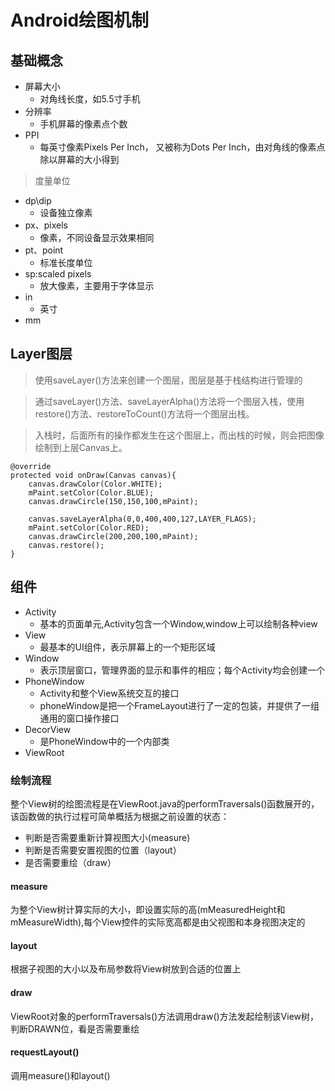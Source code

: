 # Android绘图机制 #
## 基础概念 ##
- 屏幕大小
	- 对角线长度，如5.5寸手机
- 分辨率
	- 手机屏幕的像素点个数
- PPI
	- 每英寸像素Pixels Per Inch， 又被称为Dots Per Inch，由对角线的像素点除以屏幕的大小得到

>度量单位
>
- dp\dip
	- 设备独立像素
- px、pixels
	- 像素，不同设备显示效果相同
- pt、point
	- 标准长度单位
- sp:scaled pixels
	- 放大像素，主要用于字体显示
- in
	- 英寸
- mm

## Layer图层 ##
>使用saveLayer()方法来创建一个图层，图层是基于栈结构进行管理的

>通过saveLayer()方法、saveLayerAlpha()方法将一个图层入栈，使用restore()方法、restoreToCount()方法将一个图层出栈。

>入栈时，后面所有的操作都发生在这个图层上，而出栈的时候，则会把图像绘制到上层Canvas上。

    @override
	protected void onDraw(Canvas canvas){
		canvas.drawColor(Color.WHITE);
		mPaint.setColor(Color.BLUE);
		canvas.drawCircle(150,150,100,mPaint);

		canvas.saveLayerAlpha(0,0,400,400,127,LAYER_FLAGS);
		mPaint.setColor(Color.RED);
		canvas.drawCircle(200,200,100,mPaint);
		canvas.restore();
	}

## 组件 ##
- Activity
	- 基本的页面单元,Activity包含一个Window,window上可以绘制各种view
- View
	- 最基本的UI组件，表示屏幕上的一个矩形区域
- Window
	- 表示顶层窗口，管理界面的显示和事件的相应；每个Activity均会创建一个
- PhoneWindow
	- Activity和整个View系统交互的接口
	- phoneWindow是把一个FrameLayout进行了一定的包装，并提供了一组通用的窗口操作接口
- DecorView
	- 是PhoneWindow中的一个内部类
- ViewRoot

### 绘制流程 ###
整个View树的绘图流程是在ViewRoot.java的performTraversals()函数展开的，该函数做的执行过程可简单概括为根据之前设置的状态：


- 判断是否需要重新计算视图大小(measure)
- 判断是否需要安置视图的位置（layout）
- 是否需要重绘（draw）

#### measure ####
为整个View树计算实际的大小，即设置实际的高(mMeasuredHeight和mMeasureWidth),每个View控件的实际宽高都是由父视图和本身视图决定的
#### layout ####
根据子视图的大小以及布局参数将View树放到合适的位置上
#### draw ####
ViewRoot对象的performTraversals()方法调用draw()方法发起绘制该View树，判断DRAWN位，看是否需要重绘
#### requestLayout() ####
调用measure()和layout()